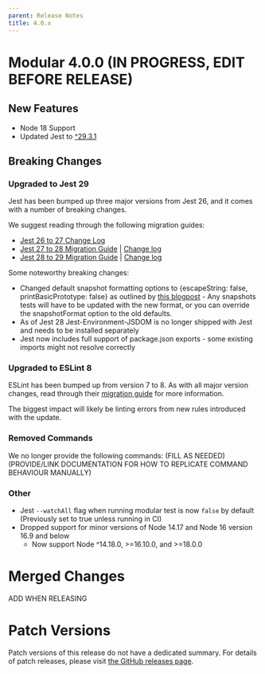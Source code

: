 ```yaml
---
parent: Release Notes
title: 4.0.x
---
```


# Modular 4.0.0 (IN PROGRESS, EDIT BEFORE RELEASE)

## New Features

- Node 18 Support
- Updated Jest to [^29.3.1](https://github.com/facebook/jest/releases)

## Breaking Changes

### Upgraded to Jest 29

Jest has been bumped up three major versions from Jest 26, and it comes with a
number of breaking changes.

We suggest reading through the following migration guides:

- [Jest 26 to 27 Change Log](https://github.com/facebook/jest/releases/tag/v27.0.0)
- [Jest 27 to 28 Migration Guide](https://jestjs.io/docs/28.x/upgrading-to-jest28)
  | [Change log](https://github.com/facebook/jest/releases/tag/v28.0.0)
- [Jest 28 to 29 Migration Guide](https://jestjs.io/docs/next/upgrading-to-jest29)
  | [Change log](https://github.com/facebook/jest/releases/tag/v29.0.0)

Some noteworthy breaking changes:

- Changed default snapshot formatting options to {escapeString: false,
  printBasicPrototype: false} as outlined by
  [this blogpost](https://jestjs.io/blog/2022/04/25/jest-28#future) - Any
  snapshots tests will have to be updated with the new format, or you can
  override the snapshotFormat option to the old defaults.
- As of Jest 28 Jest-Environment-JSDOM is no longer shipped with Jest and needs
  to be installed separately
- Jest now includes full support of package.json exports - some existing imports
  might not resolve correctly

### Upgraded to ESLint 8

ESLint has been bumped up from version 7 to 8. As with all major version
changes, read through their
[migration guide](https://eslint.org/docs/latest/user-guide/migrating-to-8.0.0)
for more information.

The biggest impact will likely be linting errors from new rules introduced with
the update.

### Removed Commands

We no longer provide the following commands: (FILL AS NEEDED) (PROVIDE/LINK
DOCUMENTATION FOR HOW TO REPLICATE COMMAND BEHAVIOUR MANUALLY)

### Other

- Jest `--watchAll` flag when running modular test is now `false` by default
  (Previously set to true unless running in CI)
- Dropped support for minor versions of Node 14.17 and Node 16 version 16.9 and
  below
  - Now support Node ^14.18.0, >=16.10.0, and >=18.0.0

# Merged Changes

ADD WHEN RELEASING

<!-- UPDATE WHEN RELEASING - `modular-scripts` @ 3.4.0 - See
  [the GitHub release](https://github.com/jpmorganchase/modular/releases/tag/modular-scripts%403.4.0)
  for full details
- `create-modular-react-app` @ 3.0.1 - See
  [the GitHub release](https://github.com/jpmorganchase/modular/releases/tag/create-modular-react-app%403.0.1)
  for full details
- `eslint-config-modular-app` @ 3.0.2 - See
  [the GitHub release](https://github.com/jpmorganchase/modular/releases/tag/eslint-config-modular-app%403.0.2)
  for full details
- `@modular-scripts/modular-types` @ 1.1.0 - See
  [the GitHub release](https://github.com/jpmorganchase/modular/releases/tag/%40modular-scripts%2Fmodular-types%401.1.0)
  for full details
- `@modular-scripts/workspace-resolver` @ 1.1.0 - See
  [the GitHub release](https://github.com/jpmorganchase/modular/releases/tag/%40modular-scripts%2Fworkspace-resolver%401.1.0)
  for full details -->

# Patch Versions

Patch versions of this release do not have a dedicated summary. For details of
patch releases, please visit
[the GitHub releases page](https://github.com/jpmorganchase/modular/releases).
